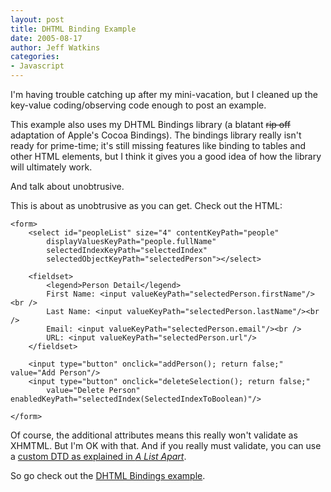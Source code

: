 ```yaml
---
layout: post
title: DHTML Binding Example
date: 2005-08-17
author: Jeff Watkins
categories:
- Javascript
---
```


I'm having trouble catching up after my mini-vacation, but I cleaned up the key-value coding/observing code enough to post an example.
<!--more-->
This example also uses my DHTML Bindings library (a blatant <strike>rip off</strike> adaptation of Apple's Cocoa Bindings). The bindings library really isn't ready for prime-time; it's still missing features like binding to tables and other HTML elements, but I think it gives you a good idea of how the library will ultimately work.

And talk about unobtrusive.

This is about as unobtrusive as you can get. Check out the HTML:

	<form>
		<select id="peopleList" size="4" contentKeyPath="people"
			displayValuesKeyPath="people.fullName"
			selectedIndexKeyPath="selectedIndex"
			selectedObjectKeyPath="selectedPerson"></select>
			
		<fieldset>
			<legend>Person Detail</legend>
			First Name: <input valueKeyPath="selectedPerson.firstName"/><br />
			Last Name: <input valueKeyPath="selectedPerson.lastName"/><br />
			Email: <input valueKeyPath="selectedPerson.email"/><br />
			URL: <input valueKeyPath="selectedPerson.url"/>
		</fieldset>
		
		<input type="button" onclick="addPerson(); return false;" value="Add Person"/>
		<input type="button" onclick="deleteSelection(); return false;"
			value="Delete Person" enabledKeyPath="selectedIndex(SelectedIndexToBoolean)"/>
		
	</form>

Of course, the additional attributes means this really won't validate as XHMTML. But I'm OK with that. And if you really must validate, you can use a [custom DTD as explained in *A List Apart*](http://www.alistapart.com/articles/customdtd/).

So go check out the [DHTML Bindings example](http://nerd.newburyportion.com/examples/bindings-example.html).